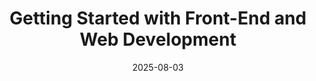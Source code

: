 ---
title: "Getting Started with Front-End and Web Development"
title_es: "Introducción al Desarrollo Front-End y Web"
issuer: "IBM"
issuer_es: "IBM"
date: "2025-08-03"
category: ["Web Development", "Front-End"]
category_es: ["Desarrollo Web", "Front-End"]
type: "certification"
type_es: "certificación"
credential_id: "25RHM57JUAWA"
credential_url: "https://www.coursera.org/account/accomplishments/verify/25RHM57JUAWA"
pdf_url: "/certificates/pdf/IBM_Getting_Started_with_Front_End_and_Web_Development.pdf"
image: "/certificates/img/IBM_Getting_Started_with_Front_End_and_Web_Development.webp"
description: "This introductory course by IBM provides a foundational overview of the web and the ecosystem of front-end development. It covers key concepts like web infrastructure, protocols, web server functions, UI/UX design, and practical skills such as using WordPress and understanding No-Code development platforms."
description_es: "Este curso introductorio de IBM ofrece una visión fundamental de la web y el ecosistema del desarrollo front-end. Cubre conceptos clave como la infraestructura web, protocolos, funciones de los servidores web, diseño UI/UX, y habilidades prácticas como el uso de WordPress y la comprensión de plataformas de desarrollo No-Code."
skills: ["Web Development","Front-End Web Development","Full-Stack Web Development","Web Servers","Web Design","UI/UX Design","Content Management Systems","Wordpress","No-Code Development","Web Development Tools"]
featured: true
duration: "14 hours (approximately)"
duration_es: "14 horas (aproximadamente)"
study_hours: "14 hours"
study_hours_es: "14 horas"
content_covered: [
  "Defining Front-End Development Roles and Skills",
  "Web Infrastructure Basics (Browsers, Load Balancing, Web Servers)",
  "Web Hosting, Languages, and Accessibility",
  "Comparing Front-End and Back-End Development",
  "Version Control and Continuous Integration/Continuous Deployment (CI/CD)",
  "No-Code Development Platforms and Tools",
  "Content Management Systems (CMS) and SEO Patterns",
  "Creating Websites using WordPress and Plugins",
  "UI/UX Design, Collaboration, and Industry Trends"
]
content_covered_es: [
  "Definición de Roles y Habilidades del Desarrollador Front-End",
  "Conceptos Básicos de Infraestructura Web (Navegadores, Balanceo de Carga, Servidores Web)",
  "Alojamiento Web, Lenguajes y Accesibilidad",
  "Comparación de Desarrollo Front-End y Back-End",
  "Control de Versiones e Integración/Despliegue Continuo (CI/CD)",
  "Plataformas y Herramientas de Desarrollo No-Code",
  "Sistemas de Gestión de Contenidos (CMS) y Patrones SEO",
  "Creación de Sitios Web usando WordPress y Plugins",
  "Diseño UI/UX, Colaboración y Tendencias de la Industria"
]
learning_outcomes: [
  "Define and distinguish between front-end, back-end, and full-stack development roles.",
  "Explain fundamental concepts of web infrastructure and protocols.",
  "Compare version control systems and CI/CD pipelines.",
  "Demonstrate ability to create simple websites using WordPress and plugins.",
  "Identify key skills and career paths in the web development industry."
]
learning_outcomes_es: [
  "Diferenciar entre los roles de desarrollo front-end, back-end y full-stack.",
  "Explicar conceptos fundamentales de la infraestructura y protocolos web.",
  "Comparar sistemas de control de versiones y pipelines de CI/CD.",
  "Demostrar la capacidad de crear sitios web sencillos usando WordPress y plugins.",
  "Identificar habilidades clave y trayectorias profesionales en la industria del desarrollo web."
]
---